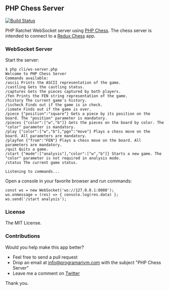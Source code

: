 ## PHP Chess Server

[![Build Status](https://travis-ci.org/programarivm/pgn-chess-server.svg?branch=master)](https://travis-ci.org/programarivm/pgn-chess-server)

PHP Ratchet WebSocket server using [PHP Chess](https://github.com/programarivm/php-chess). The chess server is intended to connect to a [Redux Chess](https://github.com/programarivm/redux-chess) app.

### WebSocket Server

Start the server:

	$ php cli/ws-server.php
	Welcome to PHP Chess Server
	Commands available:
	/ascii Prints the ASCII representation of the game.
	/castling Gets the castling status.
	/captures Gets the pieces captured by both players.
	/fen Prints the FEN string representation of the game.
	/history The current game's history.
	/ischeck Finds out if the game is in check.
	/ismate Finds out if the game is over.
	/piece {"position":"square"} Gets a piece by its position on the board. The "position" parameter is mandatory.
	/pieces {"color":["w","b"]} Gets the pieces on the board by color. The "color" parameter is mandatory.
	/play {"color":["w","b"],"pgn":"move"} Plays a chess move on the board. All parameters are mandatory.
	/playfen {"from":"FEN"} Plays a chess move on the board. All parameters are mandatory.
	/quit Quits a game.
	/start {"mode":["analysis"],"color":["w","b"]} Starts a new game. The "color" parameter is not required in analysis mode.
	/status The current game status.

	Listening to commands...

Open a console in your favorite browser and run commands:

    const ws = new WebSocket('ws://127.0.0.1:8080');
    ws.onmessage = (res) => { console.log(res.data) };
    ws.send('/start analysis');

### License

The MIT License.

### Contributions

Would you help make this app better?

- Feel free to send a pull request
- Drop an email at info@programarivm.com with the subject "PHP Chess Server"
- Leave me a comment on [Twitter](https://twitter.com/programarivm)

Thank you.
